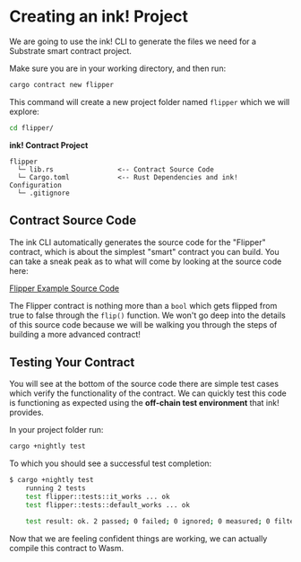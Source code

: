 Creating an ink! Project
===

We are going to use the ink! CLI to generate the files we need for a Substrate smart contract project.

Make sure you are in your working directory, and then run:

```bash
cargo contract new flipper
```

This command will create a new project folder named `flipper` which we will explore:

```bash
cd flipper/
```

**ink! Contract Project**

```
flipper
  └─ lib.rs                <-- Contract Source Code
  └─ Cargo.toml            <-- Rust Dependencies and ink! Configuration
  └─ .gitignore
```

## Contract Source Code

The ink CLI automatically generates the source code for the "Flipper" contract, which is about the simplest "smart" contract you can build. You can take a sneak peak as to what will come by looking at the source code here:

<a href='https://github.com/paritytech/ink/blob/v3.0.0-rc3/examples/flipper/lib.rs' target='_blank'>Flipper Example Source Code</a>

The Flipper contract is nothing more than a `bool` which gets flipped from true to false through the `flip()` function. We won't go deep into the details of this source code because we will be walking you through the steps of building a more advanced contract!

## Testing Your Contract

You will see at the bottom of the source code there are simple test cases which verify the functionality of the contract. We can quickly test this code is functioning as expected using the **off-chain test environment** that ink! provides.

In your project folder run:

```bash
cargo +nightly test
```

To which you should see a successful test completion:

```bash
$ cargo +nightly test
    running 2 tests
    test flipper::tests::it_works ... ok
    test flipper::tests::default_works ... ok

    test result: ok. 2 passed; 0 failed; 0 ignored; 0 measured; 0 filtered out
```

Now that we are feeling confident things are working, we can actually compile this contract to Wasm.
